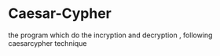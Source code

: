 # Caesar-Cypher
the program which do the incryption and decryption , following caesarcypher technique
